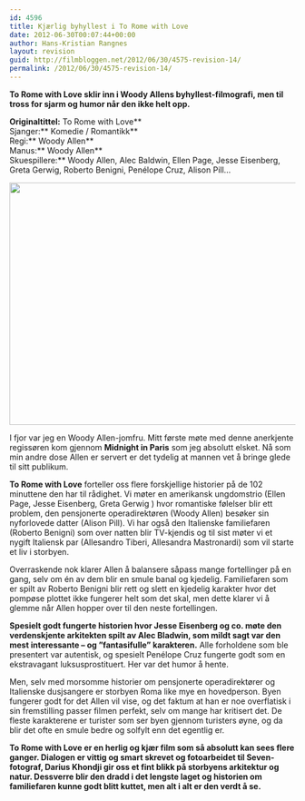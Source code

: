 ```yaml
---
id: 4596
title: Kjærlig byhyllest i To Rome with Love
date: 2012-06-30T00:07:44+00:00
author: Hans-Kristian Rangnes
layout: revision
guid: http://filmbloggen.net/2012/06/30/4575-revision-14/
permalink: /2012/06/30/4575-revision-14/
---
```

**To Rome with Love sklir inn i Woody Allens byhyllest-filmografi, men til tross for sjarm og humor når den ikke helt opp.**

**Originaltittel:** To Rome with Love**  
Sjanger:** Komedie / Romantikk**  
Regi:** Woody Allen**  
Manus:** Woody Allen**  
Skuespillere:** Woody Allen, Alec Baldwin, Ellen Page, Jesse Eisenberg, Greta Gerwig, Roberto Benigni, Penélope Cruz, Alison Pill&#8230;

<a href="http://filmbloggen.net/2012/06/30/kjaerlig-byhyllest-i-to-rome-with-love/dlfcpbm4/" rel="attachment wp-att-4577"><img class="alignnone size-full wp-image-4577" src="http://filmbloggen.net/wp-content/uploads//2012/06/dlfcpbm4.jpg" alt="" width="640" height="427" /></a>

I fjor var jeg en Woody Allen-jomfru. Mitt første møte med denne anerkjente regissøren kom gjennom **Midnight in Paris** som jeg absolutt elsket. Nå som min andre dose Allen er servert er det tydelig at mannen vet å bringe glede til sitt publikum.

**To Rome with Love** forteller oss flere forskjellige historier på de 102 minuttene den har til rådighet. Vi møter en amerikansk ungdomstrio (Ellen Page, Jesse Eisenberg, Greta Gerwig ) hvor romantiske følelser blir ett problem, den pensjonerte operadirektøren (Woody Allen) besøker sin nyforlovede datter (Alison Pill). Vi har også den Italienske familiefaren (Roberto Benigni) som over natten blir TV-kjendis og til sist møter vi et nygift Italiensk par (Allesandro Tiberi, Allesandra Mastronardi) som vil starte et liv i storbyen.

Overraskende nok klarer Allen å balansere såpass mange fortellinger på en gang, selv om én av dem blir en smule banal og kjedelig. Familiefaren som er spilt av Roberto Benigni blir rett og slett en kjedelig karakter hvor det pompøse plottet ikke fungerer helt som det skal, men dette klarer vi å glemme når Allen hopper over til den neste fortellingen.

**Spesielt godt fungerte historien hvor Jesse Eisenberg og co. møte den verdenskjente arkitekten spilt av Alec Bladwin, som mildt sagt var den mest interessante – og ”fantasifulle” karakteren.** Alle forholdene som ble presentert var autentisk, og spesielt Penélope Cruz fungerte godt som en ekstravagant luksusprostituert. Her var det humor å hente.

Men, selv med morsomme historier om pensjonerte operadirektører og Italienske dusjsangere er storbyen Roma like mye en hovedperson. Byen fungerer godt for det Allen vil vise, og det faktum at han er noe overflatisk i sin fremstilling passer filmen perfekt, selv om mange har kritisert det. De fleste karakterene er turister som ser byen gjennom turisters øyne, og da blir det ofte en smule bedre og solfylt enn det egentlig er.

**To Rome with Love er en herlig og kjær film som så absolutt kan sees flere ganger. Dialogen er vittig og smart skrevet og fotoarbeidet til Seven-fotograf, Darius Khondji gir oss et fint blikk på storbyens arkitektur og natur. Dessverre blir den dradd i det lengste laget og historien om familiefaren kunne godt blitt kuttet, men alt i alt er den verdt å se.**